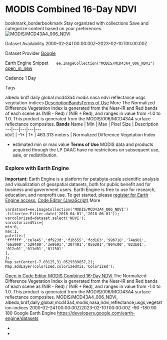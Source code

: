  
#  MODIS Combined 16-Day NDVI 
bookmark_borderbookmark Stay organized with collections  Save and categorize content based on your preferences. 
![MODIS/MCD43A4_006_NDVI](https://developers.google.com/earth-engine/datasets/images/MODIS/MODIS_MCD43A4_006_NDVI_sample.png) 

Dataset Availability
    2000-02-24T00:00:00Z–2023-02-10T00:00:00Z 

Dataset Provider
     [ Google ](https://earthengine.google.com/) 

Earth Engine Snippet
     `    ee.ImageCollection("MODIS/MCD43A4_006_NDVI")   ` [ open_in_new ](https://code.earthengine.google.com/?scriptPath=Examples:Datasets/MODIS/MODIS_MCD43A4_006_NDVI) 

Cadence
    1 Day 

Tags
    
albedo
brdf
daily
global
mcd43a4
modis
nasa
ndvi
reflectance
usgs
vegetation-indices
[Description](https://developers.google.com/earth-engine/datasets/catalog/MODIS_MCD43A4_006_NDVI#description)[Bands](https://developers.google.com/earth-engine/datasets/catalog/MODIS_MCD43A4_006_NDVI#bands)[Terms of Use](https://developers.google.com/earth-engine/datasets/catalog/MODIS_MCD43A4_006_NDVI#terms-of-use) More
The Normalized Difference Vegetation Index is generated from the Near-IR and Red bands of each scene as (NIR - Red) / (NIR + Red), and ranges in value from -1.0 to 1.0. This product is generated from the MODIS/006/MCD43A4 surface reflectance composites.
**Bands**
Name | Min | Max | Pixel Size | Description  
---|---|---|---|---  
`NDVI` |  -1*  |  1*  |  463.313 meters  | Normalized Difference Vegetation Index  
* estimated min or max value 
**Terms of Use**
MODIS data and products acquired through the LP DAAC have no restrictions on subsequent use, sale, or redistribution.
### Explore with Earth Engine
**Important:** Earth Engine is a platform for petabyte-scale scientific analysis and visualization of geospatial datasets, both for public benefit and for business and government users. Earth Engine is free to use for research, education, and nonprofit use. To get started, please [register for Earth Engine access.](https://console.cloud.google.com/earth-engine)
[Code Editor (JavaScript)](https://developers.google.com/earth-engine/datasets/catalog/MODIS_MCD43A4_006_NDVI#code-editor-javascript-sample) More
```
vardataset=ee.ImageCollection('MODIS/MCD43A4_006_NDVI')
.filter(ee.Filter.date('2018-04-01','2018-06-01'));
varcolorized=dataset.select('NDVI');
varcolorizedVis={
min:0,
max:1,
palette:[
'ffffff','ce7e45','df923d','f1b555','fcd163','99b718','74a901',
'66a000','529400','3e8601','207401','056201','004c00','023b01',
'012e01','011d01','011301'
],
};
Map.setCenter(-7.03125,31.0529339857,2);
Map.addLayer(colorized,colorizedVis,'Colorized');
```
[ Open in Code Editor ](https://code.earthengine.google.com/?scriptPath=Examples:Datasets/MODIS/MODIS_MCD43A4_006_NDVI)
[ MODIS Combined 16-Day NDVI ](https://developers.google.com/earth-engine/datasets/catalog/MODIS_MCD43A4_006_NDVI)
The Normalized Difference Vegetation Index is generated from the Near-IR and Red bands of each scene as (NIR - Red) / (NIR + Red), and ranges in value from -1.0 to 1.0. This product is generated from the MODIS/006/MCD43A4 surface reflectance composites.
MODIS/MCD43A4_006_NDVI, albedo,brdf,daily,global,mcd43a4,modis,nasa,ndvi,reflectance,usgs,vegetation-indices 
2000-02-24T00:00:00Z/2023-02-10T00:00:00Z
-90 -180 90 180 
Google Earth Engine
https://developers.google.com/earth-engine/datasets
  * [ ](https://doi.org/https://earthengine.google.com/)
  * [ ](https://doi.org/https://developers.google.com/earth-engine/datasets/catalog/MODIS_MCD43A4_006_NDVI)


